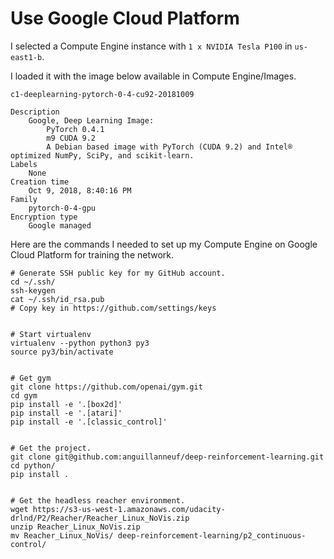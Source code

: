 # Use Google Cloud Platform 

I selected a Compute Engine instance with `1 x NVIDIA Tesla P100` in `us-east1-b`. 

I loaded it with the image below available in Compute Engine/Images. 

```
c1-deeplearning-pytorch-0-4-cu92-20181009

Description
    Google, Deep Learning Image: 
        PyTorch 0.4.1
        m9 CUDA 9.2
        A Debian based image with PyTorch (CUDA 9.2) and Intel® optimized NumPy, SciPy, and scikit-learn.
Labels
    None
Creation time
    Oct 9, 2018, 8:40:16 PM
Family
    pytorch-0-4-gpu
Encryption type
    Google managed
```

Here are the commands I needed to set up my Compute Engine on Google Cloud Platform for training the network. 

```
# Generate SSH public key for my GitHub account. 
cd ~/.ssh/
ssh-keygen
cat ~/.ssh/id_rsa.pub
# Copy key in https://github.com/settings/keys


# Start virtualenv
virtualenv --python python3 py3
source py3/bin/activate


# Get gym 
git clone https://github.com/openai/gym.git
cd gym
pip install -e '.[box2d]'
pip install -e '.[atari]'
pip install -e '.[classic_control]'


# Get the project. 
git clone git@github.com:anguillanneuf/deep-reinforcement-learning.git
cd python/
pip install .


# Get the headless reacher environment. 
wget https://s3-us-west-1.amazonaws.com/udacity-drlnd/P2/Reacher/Reacher_Linux_NoVis.zip
unzip Reacher_Linux_NoVis.zip
mv Reacher_Linux_NoVis/ deep-reinforcement-learning/p2_continuous-control/

```
